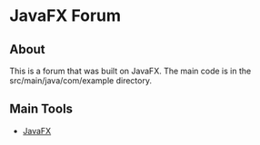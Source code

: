 # JavaFX Forum

## About
This is a forum that was built on JavaFX. The main code is in the src/main/java/com/example directory.

## Main Tools
- [JavaFX](https://www.google.com/search?client=safari&rls=en&q=javafx&ie=UTF-8&oe=UTF-8&sei=535AaJ_eOrGo5NoPxry0WQ)
